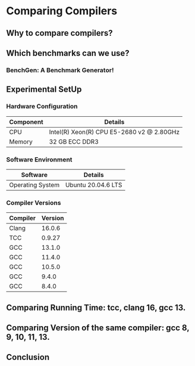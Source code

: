 # Comparing Compilers

## Why to compare compilers?

## Which benchmarks can we use?
### BenchGen: A Benchmark Generator!

## Experimental SetUp
### Hardware Configuration

| Component       | Details                                      |
|-----------------|----------------------------------------------|
| CPU             | Intel(R) Xeon(R) CPU E5-2680 v2 @ 2.80GHz    |
| Memory          | 32 GB ECC DDR3                               |

### Software Environment

| Software        | Details                                      |
|-----------------|----------------------------------------------|
| Operating System| Ubuntu 20.04.6 LTS                           |

### Compiler Versions

| Compiler        | Version                                      |
|-----------------|----------------------------------------------|
| Clang           | 16.0.6                                       |
| TCC             | 0.9.27                                       |
| GCC             | 13.1.0                                       |
| GCC             | 11.4.0                                       |
| GCC             | 10.5.0                                       |
| GCC             | 9.4.0                                        |
| GCC             | 8.4.0                                        |

## Comparing Running Time: tcc, clang 16, gcc 13.

## Comparing Version of the same compiler: gcc 8, 9, 10, 11, 13.

## Conclusion
